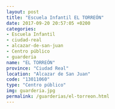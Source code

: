 ```yaml
---
layout: post
title: "Escuela Infantil EL TORREÓN"
date: 2017-09-20 20:57:05 +0200
categories:
- Escuela Infantil
- ciudad-real
- alcazar-de-san-juan
- Centro público
- guarderia
name: "EL TORREÓN"
province: "Ciudad Real"
location: "Alcazar de San Juan"
code: "13011060"
type: "Centro público"
img: guarderia.jpg
permalink: /guarderias/el-torreon.html
---
```

